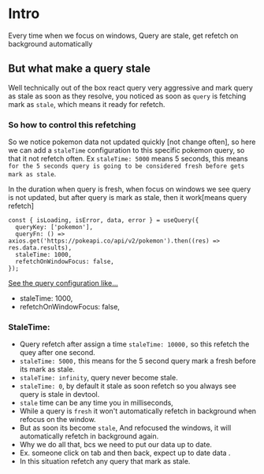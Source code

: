 # Intro

Every time when we focus on windows, Query are stale, get refetch on background automatically

## But what make a query stale

Well technically out of the box react query very aggressive and mark query as stale as soon as they resolve, you noticed as soon as `query` is fetching mark as `stale`, which means it ready for refetch.

### So how to control this refetching

So we notice pokemon data not updated quickly [not change often], so here we can add a `staleTime` configuration to this specific pokemon query, so that it not refetch often. Ex `staleTime: 5000` means 5 seconds, this means `for the 5 seconds query is going to be considered fresh before gets mark as stale`.

In the duration when query is fresh, when focus on windows we see query is not updated, but after query is mark as stale, then it work[means query refetch]

```tsx
const { isLoading, isError, data, error } = useQuery({
  queryKey: ['pokemon'],
  queryFn: () => axios.get('https://pokeapi.co/api/v2/pokemon').then((res) => res.data.results),
  staleTime: 1000,
  refetchOnWindowFocus: false,
});
```

[See the query configuration like...](https://tanstack.com/query/latest/docs/framework/react/reference/useQuery)

- staleTime: 1000,
- refetchOnWindowFocus: false,

### StaleTime:

- Query refetch after assign a time `staleTime: 10000,` so this refetch the quey after one second.
- `staleTime: 5000,` this means for the 5 second query mark a fresh before its mark as stale.
- `staleTime: infinity`, query never become stale.
- `staleTime: 0`, by default it stale as soon refetch so you always see query is stale in devtool.
- `stale` time can be any time you in milliseconds,
- While a query is `fresh` it won't automatically refetch in background when refocus on the window.
- But as soon its become `stale`, And refocused the windows, it will automatically refetch in background again.
- Why we do all that, bcs we need to put our data up to date.
- Ex. someone click on tab and then back, expect up to date data .
- In this situation refetch any query that mark as stale.
